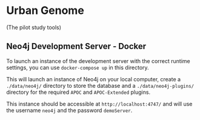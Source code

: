 # Urban Genome

(The pilot study tools)


## Neo4j Development Server - Docker

To launch an instance of the development server with the correct runtime settings, you can use `docker-compose up` in this directory.

This will launch an instance of Neo4j on your local computer, create a `./data/neo4j/` directory to store the database and a `./data/neo4j-plugins/` directory for the required `APOC` and `APOC-Extended` plugins.

This instance should be accessible at `http://localhost:4747/` and will use the username `neo4j` and the password `demoServer`.